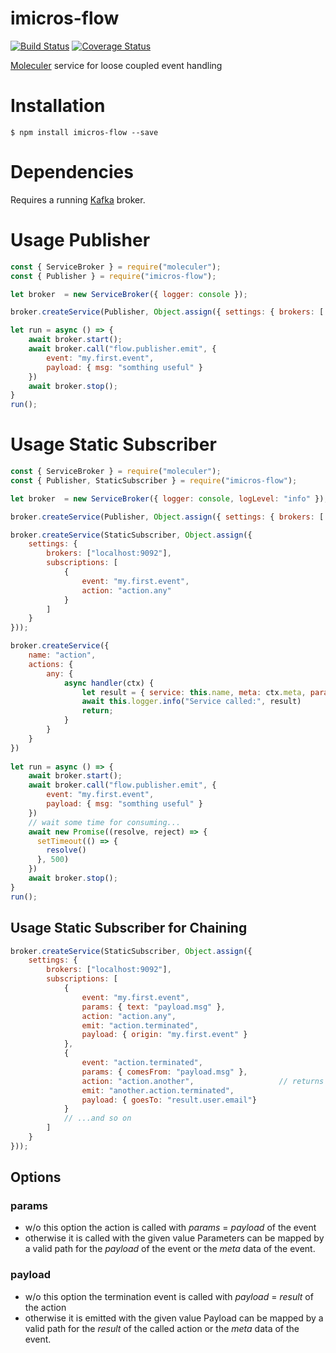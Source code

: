 # imicros-flow
[![Build Status](https://travis-ci.org/al66/imicros-flow.svg?branch=master)](https://travis-ci.org/al66/imicros-flow)
[![Coverage Status](https://coveralls.io/repos/github/al66/imicros-flow/badge.svg?branch=master)](https://coveralls.io/github/al66/imicros-flow?branch=master)

[Moleculer](https://github.com/moleculerjs/moleculer) service for loose coupled event handling

# Installation
```
$ npm install imicros-flow --save
```
# Dependencies
Requires a running [Kafka](https://kafka.apache.org/) broker.

# Usage Publisher
```js
const { ServiceBroker } = require("moleculer");
const { Publisher } = require("imicros-flow");

let broker  = new ServiceBroker({ logger: console });

broker.createService(Publisher, Object.assign({ settings: { brokers: ['localhost:9092'] } }));

let run = async () => {
    await broker.start();
    await broker.call("flow.publisher.emit", {
        event: "my.first.event",
        payload: { msg: "somthing useful" }
    })
    await broker.stop();
}
run();

```
# Usage Static Subscriber
```js
const { ServiceBroker } = require("moleculer");
const { Publisher, StaticSubscriber } = require("imicros-flow");

let broker  = new ServiceBroker({ logger: console, logLevel: "info" });

broker.createService(Publisher, Object.assign({ settings: { brokers: ['localhost:9092'] } }));

broker.createService(StaticSubscriber, Object.assign({ 
    settings: { 
        brokers: ["localhost:9092"], 
        subscriptions: [
            {
                event: "my.first.event",
                action: "action.any"
            }
        ]
    } 
}));

broker.createService({
    name: "action",
    actions: {
        any: {
            async handler(ctx) {
                let result = { service: this.name, meta: ctx.meta, params: ctx.params }
                await this.logger.info("Service called:", result)
                return;
            }
        }
    }
})    
    
let run = async () => {
    await broker.start();
    await broker.call("flow.publisher.emit", {
        event: "my.first.event",
        payload: { msg: "somthing useful" }
    })
    // wait some time for consuming...
    await new Promise((resolve, reject) => {
      setTimeout(() => {
        resolve()
      }, 500)
    })
    await broker.stop();
}
run();

```

## Usage Static Subscriber for Chaining
```js
broker.createService(StaticSubscriber, Object.assign({ 
    settings: { 
        brokers: ["localhost:9092"], 
        subscriptions: [
            {
                event: "my.first.event",
                params: { text: "payload.msg" },
                action: "action.any",
                emit: "action.terminated",
                payload: { origin: "my.first.event" }
            },
            {
                event: "action.terminated",
                params: { comesFrom: "payload.msg" },
                action: "action.another",                   // returns user.email
                emit: "another.action.terminated",
                payload: { goesTo: "result.user.email"}
            }
            // ...and so on
        ]
    } 
}));

```
## Options
### params
- w/o this option the action is called with _params_ = _payload_ of the event
- otherwise it is called with the given value
Parameters can be mapped by a valid path for the _payload_ of the event or the _meta_ data of the event.
### payload
- w/o this option the termination event is called with _payload_ = _result_ of the action
- otherwise it is emitted with the given value
Payload can be mapped by a valid path for the _result_ of the called action or the _meta_ data of the event.


